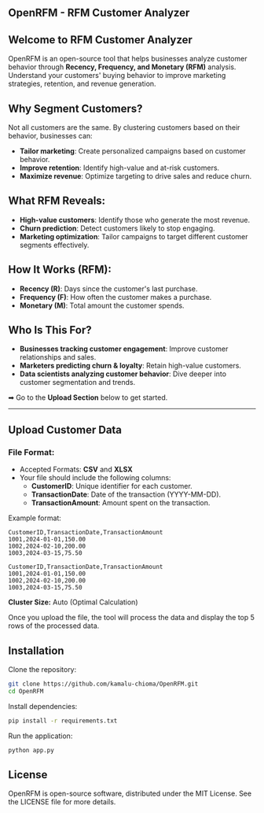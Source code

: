 ## OpenRFM - RFM Customer Analyzer

## Welcome to RFM Customer Analyzer

OpenRFM is an open-source tool that helps businesses analyze customer behavior through **Recency, Frequency, and Monetary (RFM)** analysis. Understand your customers' buying behavior to improve marketing strategies, retention, and revenue generation.

## Why Segment Customers?

Not all customers are the same. By clustering customers based on their behavior, businesses can:
- **Tailor marketing**: Create personalized campaigns based on customer behavior.
- **Improve retention**: Identify high-value and at-risk customers.
- **Maximize revenue**: Optimize targeting to drive sales and reduce churn.

## What RFM Reveals:
- **High-value customers**: Identify those who generate the most revenue.
- **Churn prediction**: Detect customers likely to stop engaging.
- **Marketing optimization**: Tailor campaigns to target different customer segments effectively.

## How It Works (RFM):
- **Recency (R)**: Days since the customer's last purchase.
- **Frequency (F)**: How often the customer makes a purchase.
- **Monetary (M)**: Total amount the customer spends.

## Who Is This For?
- **Businesses tracking customer engagement**: Improve customer relationships and sales.
- **Marketers predicting churn & loyalty**: Retain high-value customers.
- **Data scientists analyzing customer behavior**: Dive deeper into customer segmentation and trends.

➡ Go to the **Upload Section** below to get started.

---

## Upload Customer Data

### File Format:
- Accepted Formats: **CSV** and **XLSX**
- Your file should include the following columns:
  - **CustomerID**: Unique identifier for each customer.
  - **TransactionDate**: Date of the transaction (YYYY-MM-DD).
  - **TransactionAmount**: Amount spent on the transaction.

Example format:
```csv
CustomerID,TransactionDate,TransactionAmount
1001,2024-01-01,150.00
1002,2024-02-10,200.00
1003,2024-03-15,75.50

CustomerID,TransactionDate,TransactionAmount
1001,2024-01-01,150.00
1002,2024-02-10,200.00
1003,2024-03-15,75.50
```

**Cluster Size:** Auto (Optimal Calculation)

Once you upload the file, the tool will process the data and display the top 5 rows of the processed data.

## Installation

Clone the repository:

```bash
git clone https://github.com/kamalu-chioma/OpenRFM.git
cd OpenRFM
```

Install dependencies:

```bash
pip install -r requirements.txt
```

Run the application:

```bash
python app.py
```

## License

OpenRFM is open-source software, distributed under the MIT License. See the LICENSE file for more details.
